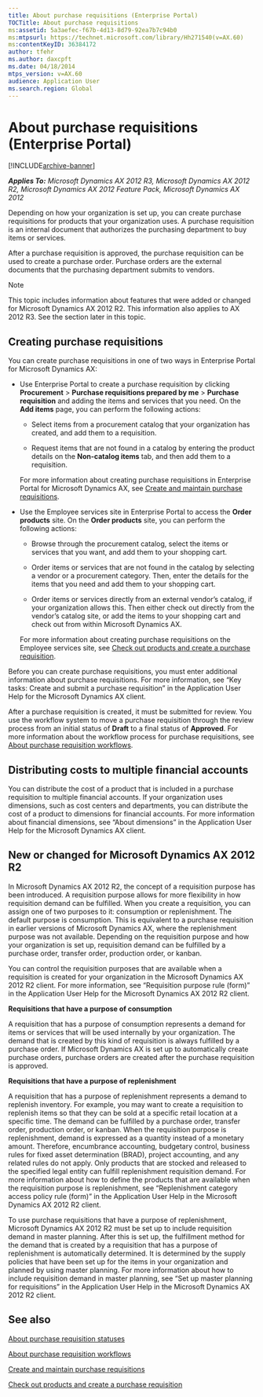 ```yaml
---
title: About purchase requisitions (Enterprise Portal)
TOCTitle: About purchase requisitions
ms:assetid: 5a3aefec-f67b-4d13-8d79-92ea7b7c94b0
ms:mtpsurl: https://technet.microsoft.com/library/Hh271540(v=AX.60)
ms:contentKeyID: 36384172
author: tfehr
ms.author: daxcpft
ms.date: 04/18/2014
mtps_version: v=AX.60
audience: Application User
ms.search.region: Global
---
```


# About purchase requisitions (Enterprise Portal) 


[!INCLUDE[archive-banner](includes/archive-banner.md)]


_**Applies To:** Microsoft Dynamics AX 2012 R3, Microsoft Dynamics AX 2012 R2, Microsoft Dynamics AX 2012 Feature Pack, Microsoft Dynamics AX 2012_

Depending on how your organization is set up, you can create purchase requisitions for products that your organization uses. A purchase requisition is an internal document that authorizes the purchasing department to buy items or services.

After a purchase requisition is approved, the purchase requisition can be used to create a purchase order. Purchase orders are the external documents that the purchasing department submits to vendors.


> [!NOTE]
> <P>This topic includes information about features that were added or changed for Microsoft Dynamics AX 2012 R2. This information also applies to AX 2012 R3. See the section later in this topic.</P>



## Creating purchase requisitions

You can create purchase requisitions in one of two ways in Enterprise Portal for Microsoft Dynamics AX:

  - Use Enterprise Portal to create a purchase requisition by clicking **Procurement** \> **Purchase requisitions prepared by me** \> **Purchase requisition** and adding the items and services that you need. On the **Add items** page, you can perform the following actions:
    
      - Select items from a procurement catalog that your organization has created, and add them to a requisition.
    
      - Request items that are not found in a catalog by entering the product details on the **Non-catalog items** tab, and then add them to a requisition.
    
    For more information about creating purchase requisitions in Enterprise Portal for Microsoft Dynamics AX, see [Create and maintain purchase requisitions](create-and-maintain-purchase-requisitions.md).

  - Use the Employee services site in Enterprise Portal to access the **Order products** site. On the **Order products** site, you can perform the following actions:
    
      - Browse through the procurement catalog, select the items or services that you want, and add them to your shopping cart.
    
      - Order items or services that are not found in the catalog by selecting a vendor or a procurement category. Then, enter the details for the items that you need and add them to your shopping cart.
    
      - Order items or services directly from an external vendor’s catalog, if your organization allows this. Then either check out directly from the vendor’s catalog site, or add the items to your shopping cart and check out from within Microsoft Dynamics AX.
    
    For more information about creating purchase requisitions on the Employee services site, see [Check out products and create a purchase requisition](check-out-products-and-create-a-purchase-requisition.md).

Before you can create purchase requisitions, you must enter additional information about purchase requisitions. For more information, see “Key tasks: Create and submit a purchase requisition” in the Application User Help for the Microsoft Dynamics AX client.

After a purchase requisition is created, it must be submitted for review. You use the workflow system to move a purchase requisition through the review process from an initial status of **Draft** to a final status of **Approved**. For more information about the workflow process for purchase requisitions, see [About purchase requisition workflows](about-purchase-requisition-workflows.md).

## Distributing costs to multiple financial accounts

You can distribute the cost of a product that is included in a purchase requisition to multiple financial accounts. If your organization uses dimensions, such as cost centers and departments, you can distribute the cost of a product to dimensions for financial accounts. For more information about financial dimensions, see “About dimensions” in the Application User Help for the Microsoft Dynamics AX client.

## New or changed for Microsoft Dynamics AX 2012 R2

In Microsoft Dynamics AX 2012 R2, the concept of a requisition purpose has been introduced. A requisition purpose allows for more flexibility in how requisition demand can be fulfilled. When you create a requisition, you can assign one of two purposes to it: consumption or replenishment. The default purpose is consumption. This is equivalent to a purchase requisition in earlier versions of Microsoft Dynamics AX, where the replenishment purpose was not available. Depending on the requisition purpose and how your organization is set up, requisition demand can be fulfilled by a purchase order, transfer order, production order, or kanban.

You can control the requisition purposes that are available when a requisition is created for your organization in the Microsoft Dynamics AX 2012 R2 client. For more information, see “Requisition purpose rule (form)” in the Application User Help for the Microsoft Dynamics AX 2012 R2 client.

**Requisitions that have a purpose of consumption**

A requisition that has a purpose of consumption represents a demand for items or services that will be used internally by your organization. The demand that is created by this kind of requisition is always fulfilled by a purchase order. If Microsoft Dynamics AX is set up to automatically create purchase orders, purchase orders are created after the purchase requisition is approved.

**Requisitions that have a purpose of replenishment**

A requisition that has a purpose of replenishment represents a demand to replenish inventory. For example, you may want to create a requisition to replenish items so that they can be sold at a specific retail location at a specific time. The demand can be fulfilled by a purchase order, transfer order, production order, or kanban. When the requisition purpose is replenishment, demand is expressed as a quantity instead of a monetary amount. Therefore, encumbrance accounting, budgetary control, business rules for fixed asset determination (BRAD), project accounting, and any related rules do not apply. Only products that are stocked and released to the specified legal entity can fulfill replenishment requisition demand. For more information about how to define the products that are available when the requisition purpose is replenishment, see “Replenishment category access policy rule (form)” in the Application User Help in the Microsoft Dynamics AX 2012 R2 client.

To use purchase requisitions that have a purpose of replenishment, Microsoft Dynamics AX 2012 R2 must be set up to include requisition demand in master planning. After this is set up, the fulfillment method for the demand that is created by a requisition that has a purpose of replenishment is automatically determined. It is determined by the supply policies that have been set up for the items in your organization and planned by using master planning. For more information about how to include requisition demand in master planning, see “Set up master planning for requisitions” in the Application User Help in the Microsoft Dynamics AX 2012 R2 client.

## See also

[About purchase requisition statuses](about-purchase-requisition-statuses.md)

[About purchase requisition workflows](about-purchase-requisition-workflows.md)

[Create and maintain purchase requisitions](create-and-maintain-purchase-requisitions.md)

[Check out products and create a purchase requisition](check-out-products-and-create-a-purchase-requisition.md)

  


